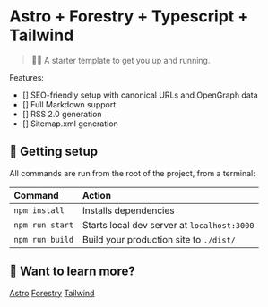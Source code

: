 # Astro + Forestry + Typescript + Tailwind

> 🧑‍🚀 A starter template to get you up and running.

Features:

- [] SEO-friendly setup with canonical URLs and OpenGraph data
- [] Full Markdown support
- [] RSS 2.0 generation
- [] Sitemap.xml generation

## 🚀 Getting setup

All commands are run from the root of the project, from a terminal:

| Command         | Action                                      |
|:----------------|:--------------------------------------------|
| `npm install`   | Installs dependencies                       |
| `npm run start` | Starts local dev server at `localhost:3000` |
| `npm run build` | Build your production site to `./dist/`     |

## 👀 Want to learn more?

[Astro](https://astro.build)
[Forestry](https://forestry.io)
[Tailwind](https://tailwindcss.com)
